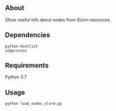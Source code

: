 ## About
Show useful info about nodes from Slurm resources.

## Dependencies
`python-hostlist`  
`subprocess`

## Requirements
Python 3.7

## Usage
`python load_nodes_slurm.py`

